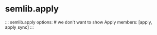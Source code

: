 # semlib.apply

::: semlib.apply
    options:
      # we don't want to show Apply
      members: [apply, apply_sync]
:::
